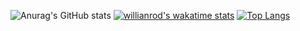 ![Anurag's GitHub stats](https://github-readme-stats.vercel.app/api?username=Wadecx&show_icons=true&theme=radical)
[![willianrod's wakatime stats](https://github-readme-stats.vercel.app/api/wakatime?username=Wadec)](https://github.com/anuraghazra/github-readme-stats)
[![Top Langs](https://github-readme-stats.vercel.app/api/top-langs/?username=Wadecx&layout=compact)](https://github.com/anuraghazra/github-readme-stats)

